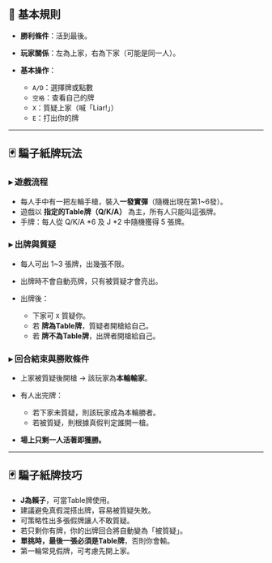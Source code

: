 ## 🎯 基本規則

* **勝利條件**：活到最後。
* **玩家關係**：左為上家，右為下家（可能是同一人）。
* **基本操作**：

  * `A/D`：選擇牌或點數
  * `空格`：查看自己的牌
  * `X`：質疑上家（喊「Liar!」）
  * `E`：打出你的牌

---

## 🃏 騙子紙牌玩法

### ▸ 遊戲流程

* 每人手中有一把左輪手槍，裝入**一發實彈**（隨機出現在第1\~6發）。
* 遊戲以 **指定的Table牌（Q/K/A）** 為主，所有人只能叫這張牌。
* 手牌：每人從 Q/K/A \*6 及 J \*2 中隨機獲得 5 張牌。

### ▸ 出牌與質疑

* 每人可出 1\~3 張牌，出幾張不限。
* 出牌時不會自動亮牌，只有被質疑才會亮出。
* 出牌後：

  * 下家可 `X` 質疑你。
  * 若 **牌為Table牌**，質疑者開槍給自己。
  * 若 **牌不為Table牌**，出牌者開槍給自己。

### ▸ 回合結束與勝敗條件

* 上家被質疑後開槍 → 該玩家為**本輪輸家**。
* 有人出完牌：

  * 若下家未質疑，則該玩家成為本輪勝者。
  * 若被質疑，則根據真假判定誰開一槍。
* **場上只剩一人活著即獲勝。**

---

## 🃏 騙子紙牌技巧

* **J為賴子**，可當Table牌使用。
* 建議避免真假混搭出牌，容易被質疑失敗。
* 可策略性出多張假牌讓人不敢質疑。
* 若只剩你有牌，你的出牌回合將自動變為「被質疑」。
* **單挑時，最後一張必須是Table牌**，否則你會輸。
* 第一輪常見假牌，可考慮先開上家。
